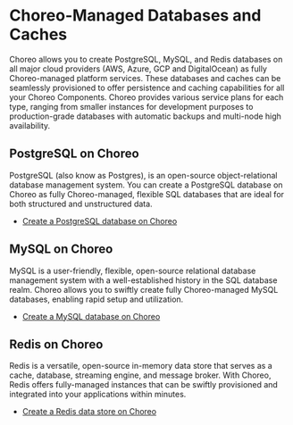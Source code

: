 # Choreo-Managed Databases and Caches

Choreo allows you to create PostgreSQL, MySQL, and Redis databases on all major cloud providers (AWS, Azure, GCP and DigitalOcean) as fully Choreo-managed platform services.
These databases and caches can be seamlessly provisioned to offer persistence and caching capabilities for all your Choreo Components. Choreo provides various service plans for each type, ranging from smaller instances for development purposes to production-grade databases with automatic backups and multi-node high availability.

## PostgreSQL on Choreo

PostgreSQL (also know as Postgres), is an open-source object-relational database management system. You can create a PostgreSQL database on Choreo as fully Choreo-managed, flexible SQL databases that are ideal for both structured and unstructured data.

- [Create a PostgreSQL database on Choreo](choreo-managed-postgresql-databases.md)

## MySQL on Choreo

MySQL is a user-friendly, flexible, open-source relational database management system with a well-established history in the SQL database realm. Choreo allows you to swiftly create fully Choreo-managed MySQL databases, enabling rapid setup and utilization.

- [Create a MySQL database on Choreo](choreo-managed-mysql-databases.md)

## Redis on Choreo

Redis is a versatile, open-source in-memory data store that serves as a cache, database, streaming engine, and message broker. With Choreo, Redis offers fully-managed instances that can be swiftly provisioned and integrated into your applications within minutes.

- [Create a Redis data store on Choreo](choreo-managed-redis-datastores.md)
